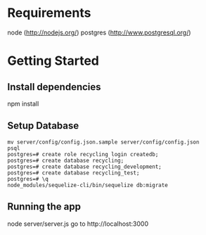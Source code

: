 Requirements
============

node (http://nodejs.org/)
postgres (http://www.postgresql.org/)


Getting Started
===============

Install dependencies
--------------------

npm install

Setup Database
--------------

    mv server/config/config.json.sample server/config/config.json
    psql
    postgres=# create role recycling login createdb;
    postgres=# create database recycling;
    postgres=# create database recycling_development;
    postgres=# create database recycling_test;
    postgres=# \q
    node_modules/sequelize-cli/bin/sequelize db:migrate

Running the app
---------------

node server/server.js
go to http://localhost:3000
